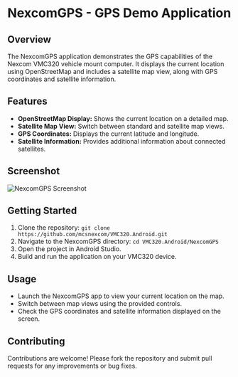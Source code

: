 # NexcomGPS - GPS Demo Application

## Overview

The NexcomGPS application demonstrates the GPS capabilities of the Nexcom VMC320 vehicle mount computer. It displays the current location using OpenStreetMap and includes a satellite map view, along with GPS coordinates and satellite information.

## Features

- **OpenStreetMap Display:** Shows the current location on a detailed map.
- **Satellite Map View:** Switch between standard and satellite map views.
- **GPS Coordinates:** Displays the current latitude and longitude.
- **Satellite Information:** Provides additional information about connected satellites.

## Screenshot

![NexcomGPS Screenshot](screen/GPS.png)

## Getting Started

1. Clone the repository: `git clone https://github.com/mcsnexcom/VMC320.Android.git`
2. Navigate to the NexcomGPS directory: `cd VMC320.Android/NexcomGPS`
3. Open the project in Android Studio.
4. Build and run the application on your VMC320 device.

## Usage

- Launch the NexcomGPS app to view your current location on the map.
- Switch between map views using the provided controls.
- Check the GPS coordinates and satellite information displayed on the screen.

## Contributing

Contributions are welcome! Please fork the repository and submit pull requests for any improvements or bug fixes.

